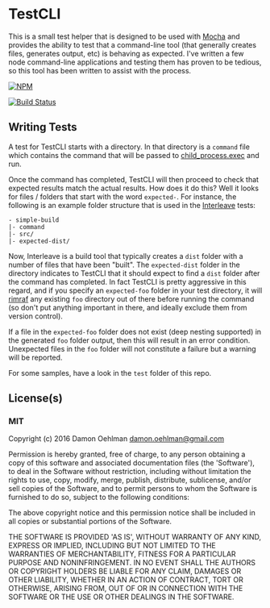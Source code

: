
# TestCLI

This is a small test helper that is designed to be used with
[Mocha](http://mochajs.org/) and provides the ability to
test that a command-line tool (that generally creates files, generates
output, etc) is behaving as expected.  I've written a few node command-line
applications and testing them has proven to be tedious, so this tool has
been written to assist with the process.


[![NPM](https://nodei.co/npm/testcli.png)](https://nodei.co/npm/testcli/)

[![Build Status](https://api.travis-ci.org/DamonOehlman/testcli.svg?branch=master)](https://travis-ci.org/DamonOehlman/testcli) 

## Writing Tests

A test for TestCLI starts with a directory.  In that directory is a
`command` file which contains the command that will be passed to
[child_process.exec](http://nodejs.org/docs/latest/api/child_process.html#child_process_child_process_exec_command_options_callback)
and run.

Once the command has completed, TestCLI will then proceed to check that
expected results match the actual results.  How does it do this?  Well it
looks for files / folders that start with the word `expected-`.  For
instance, the following is an example folder structure that is used in the
[Interleave](/DamonOehlman/interleave) tests:

    - simple-build
    |- command
    |- src/
    |- expected-dist/

Now, Interleave is a build tool that typically creates a `dist` folder
with a number of files that have been "built".  The `expected-dist` folder
in the directory indicates to TestCLI that it should expect to find a
`dist` folder after the command has completed.  In fact TestCLI is pretty
aggressive in this regard, and if you specify an `expected-foo` folder
in your test directory, it will [rimraf](https://github.com/isaacs/rimraf)
any existing `foo` directory out of there before running the command
(so don't put anything important in there, and ideally exclude them from
version control).

If a file in the `expected-foo` folder does not exist (deep nesting
supported) in the generated `foo` folder output, then this will result in
an error condition.  Unexpected files in the `foo` folder will not
constitute a failure but a warning will be reported.

For some samples, have a look in the `test` folder of this repo.

## License(s)

### MIT

Copyright (c) 2016 Damon Oehlman <damon.oehlman@gmail.com>

Permission is hereby granted, free of charge, to any person obtaining
a copy of this software and associated documentation files (the
'Software'), to deal in the Software without restriction, including
without limitation the rights to use, copy, modify, merge, publish,
distribute, sublicense, and/or sell copies of the Software, and to
permit persons to whom the Software is furnished to do so, subject to
the following conditions:

The above copyright notice and this permission notice shall be
included in all copies or substantial portions of the Software.

THE SOFTWARE IS PROVIDED 'AS IS', WITHOUT WARRANTY OF ANY KIND,
EXPRESS OR IMPLIED, INCLUDING BUT NOT LIMITED TO THE WARRANTIES OF
MERCHANTABILITY, FITNESS FOR A PARTICULAR PURPOSE AND NONINFRINGEMENT.
IN NO EVENT SHALL THE AUTHORS OR COPYRIGHT HOLDERS BE LIABLE FOR ANY
CLAIM, DAMAGES OR OTHER LIABILITY, WHETHER IN AN ACTION OF CONTRACT,
TORT OR OTHERWISE, ARISING FROM, OUT OF OR IN CONNECTION WITH THE
SOFTWARE OR THE USE OR OTHER DEALINGS IN THE SOFTWARE.

